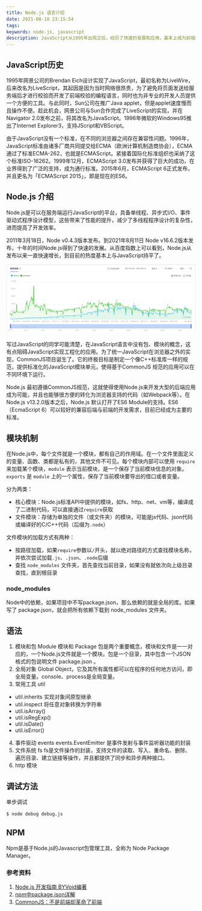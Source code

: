 ```yaml
---
title: Node.js 语言介绍
date: 2021-08-10 23:15:54
tags:
keywords: node.js, javascript
description: JavaScript从1995年出现之后，经历了快速的发展和应用，基本上成为前端编程语言的标准选择。Node.js 做为一个异步事件驱动的 JavaScript 运行时，Node.js 被设计用来构建可扩展的网络应用。
---
```


## JavaScript历史

1995年网景公司的Brendan Eich设计实现了JavaScript，最初名称为LiveWire，后来改名为LiveScript，其起因是因为当时网络很昂贵，为了避免将页面发送给服务端后才进行校验而开发了前端校验的编程语言，同时也为非专业的开发人员提供一个方便的工具。与此同时，Sun公司在推广Java applet，但是applet速度慢而且操作不便。趁此机会，网景公司与Sun合作完成了LiveScript的实现，并在Navigator 2.0发布之前，将其改名为JavaScript。1996年微软的Windows95推出了Internet Explorer3，支持JScript和VBScript。

由于JavaScript没有一个标准，在不同的浏览器之间存在兼容性问题。1996年，JavaScript标准由诸多厂商共同提交给ECMA（欧洲计算机制造商协会），ECMA通过了标准ECMA-262，也就是ECMAScript。紧接着国际化标准组织也采纳了这个标准ISO-16262。1999年12月，ECMAScript 3.0发布并获得了巨大的成功，在业界得到了广泛的支持，成为通行标准。2015年6月，ECMAScript 6正式发布，并且更名为「ECMAScript 2015」，即是现在的ES6。


## Node.js 介绍
Node.js是可以在服务端运行JavaScript的平台，具备单线程、异步式I/O、事件驱动式程序设计模型，这些带来了性能的提升，减少了多线程程序设计的复杂性，进而提高了开发效率。

2011年3月18日，Node v0.4.3版本发布。到2021年8月11日 Node v16.6.2版本发布，十年的时间Node.js得到了快速的发展。从百度指数上可以看到，Node.js从发布以来一直快速增长，到目前的热度基本上与JavaScript持平了。

![image-20210813083633062](20210812-node-program-introduce/image-20210813083633062.png)

写过JavaScript的同学可能清楚，在JavaScript语言中没有包、模块的概念，这有点阻碍JavaScript实现工程化的应用。为了统一JavaScript在浏览器之外的实现，CommonJS项目诞生了。它的终极目标是制定一个像C++标准库一样的规范，提供标准化的JavaScript模块单元，使得基于CommonJS 规范的应用可以在不同环境下运行。

Node.js 最初遵循CommonJS规范，这就使得使用Node.js来开发大型的后端应用成为可能，并且也能够很方便的转化为浏览器支持的代码（如Webpack等）。在Node.js v13.2.0版本之后，Node.js 默认打开了ES6 Module的支持。ES6（EcmaScript 6）可以较好的兼容后端与前端的开发需求，目前已经成为主要的标准。

## 模块机制
在Node.js中，每个文件就是一个模块，都有自己的作用域。在一个文件里面定义的变量、函数、类都是私有的，其他文件不可见。每个模块内部可以使用 `require` 来加载某个模块，`module` 表示当前模块，是一个保存了当前模块信息的对象。`exports` 是 `module` 上的一个属性，保存了当前模块要导出的借口或者变量。

分为两类：

* 核心模块：Node.js标准API中提供的模块，如fs、http、net、vm等，编译成了二进制代码，可以直接通过`require`获取
* 文件模块：存储为单独的文件（或文件夹）的模块，可能是js代码、json代码或编译好的C/C++代码（后缀为`.node`）

文件模块的加载方式有两种：
* 按路径加载，如果`require`参数以`/`开头，就以绝对路径的方式查找模块名称，并依次尝试加载`.js`、`.json`、`.node`后缀
* 查找 `node_modules` 文件夹，首先查找当前目录，如果没有就依次向上级目录查找，直到根目录

### node_modules

Node中的依赖，如果项目中不写package.json，那么依赖的就是全局的库。如果写了 package.json，就会把所有依赖下载到 node_modules 文件夹。

## 语法

1. 模块和包
Module 模块和 Package 包是两个重要概念，模块和文件是一一对应的，一个Node.js文件就是一个模块。包是一个目录，其中包含一个JSON格式的包说明文件 package.json 。
2. 全局对象
Global Object，它及其所有属性都可以在程序的任何地方访问，即全局变量。console、process是全局变量。
3. 常用工具 util
- util.inherits 实现对象间原型继承
- util.inspect 将任意对象转换为字符串
- util.isArray()
- util.isRegExp()
- util.isDate()
- util.isError()
4. 事件驱动 events
events.EventEmitter 是事件发射与事件监听器功能的封装
5. 文件系统 fs
fs是文件操作的封装，支持文件的读取、写入、重命名、删除、遍历目录、建立链接等操作，并且都提供了同步和异步两种接口。
6. http 模块


## 调试方法
单步调试
```sh
$ node debug debug.js
```

## NPM

Npm是基于Node.js的Javascript包管理工具，全称为 Node Package Manager。


### 参考资料
1. [Node.js 开发指南 BYVoid编著]()
2. [npm中package.json详解](https://www.cnblogs.com/zourong/p/5943224.html)
3. [CommonJS：不是前端却革命了前端](https://zhuanlan.zhihu.com/p/113009496)

